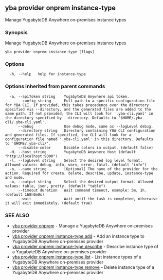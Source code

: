 ## yba provider onprem instance-type

Manage YugabyteDB Anywhere on-premises instance types

### Synopsis

Manage YugabyteDB Anywhere on-premises instance types

```
yba provider onprem instance-type [flags]
```

### Options

```
  -h, --help   help for instance-type
```

### Options inherited from parent commands

```
  -a, --apiToken string    YugabyteDB Anywhere api token.
      --config string      Full path to a specific configuration file for YBA CLI. If provided, this takes precedence over the directory specified via --directory, and the generated files are added to the same path. If not provided, the CLI will look for '.yba-cli.yaml' in the directory specified by --directory. Defaults to '$HOME/.yba-cli/.yba-cli.yaml'.
      --debug              Use debug mode, same as --logLevel debug.
      --directory string   Directory containing YBA CLI configuration and generated files. If specified, the CLI will look for a configuration file named '.yba-cli.yaml' in this directory. Defaults to '$HOME/.yba-cli/'.
      --disable-color      Disable colors in output. (default false)
  -H, --host string        YugabyteDB Anywhere Host (default "http://localhost:9000")
  -l, --logLevel string    Select the desired log level format. Allowed values: debug, info, warn, error, fatal. (default "info")
  -n, --name string        [Optional] The name of the provider for the action. Required for create, delete, describe, update, instance-type and node.
  -o, --output string      Select the desired output format. Allowed values: table, json, pretty. (default "table")
      --timeout duration   Wait command timeout, example: 5m, 1h. (default 168h0m0s)
      --wait               Wait until the task is completed, otherwise it will exit immediately. (default true)
```

### SEE ALSO

* [yba provider onprem](yba_provider_onprem.md)	 - Manage a YugabyteDB Anywhere on-premises provider
* [yba provider onprem instance-type add](yba_provider_onprem_instance-type_add.md)	 - Add an instance type to YugabyteDB Anywhere on-premises provider
* [yba provider onprem instance-type describe](yba_provider_onprem_instance-type_describe.md)	 - Describe instance type of a YugabyteDB Anywhere on-premises provider
* [yba provider onprem instance-type list](yba_provider_onprem_instance-type_list.md)	 - List instance types of a YugabyteDB Anywhere on-premises provider
* [yba provider onprem instance-type remove](yba_provider_onprem_instance-type_remove.md)	 - Delete instance type of a YugabyteDB Anywhere on-premises provider

